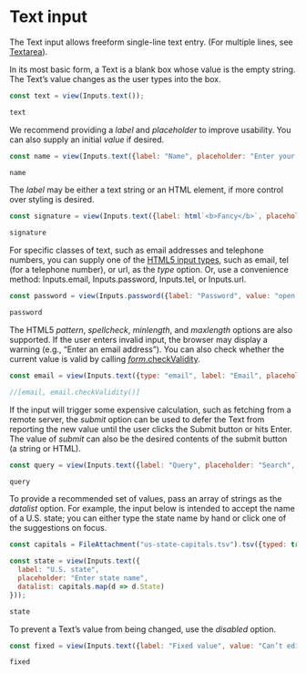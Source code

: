 # Text input

The Text input allows freeform single-line text entry. (For multiple lines, see [Textarea](./textarea)).

In its most basic form, a Text is a blank box whose value is the empty string. The Text’s value changes as the user types into the box.

```js echo
const text = view(Inputs.text());
```

```js echo
text
```

We recommend providing a *label* and *placeholder* to improve usability. You can also supply an initial *value* if desired.

```js echo
const name = view(Inputs.text({label: "Name", placeholder: "Enter your name", value: "Anonymous"}));
```

```js echo
name
```

The *label* may be either a text string or an HTML element, if more control over styling is desired.

```js echo
const signature = view(Inputs.text({label: html`<b>Fancy</b>`, placeholder: "What’s your fancy?"}));
```

```js echo
signature
```

For specific classes of text, such as email addresses and telephone numbers, you can supply one of the [HTML5 input types](https://developer.mozilla.org/en-US/docs/Learn/Forms/HTML5_input_types), such as email, tel (for a telephone number), or url, as the *type* option. Or, use a convenience method: Inputs.email, Inputs.password, Inputs.tel, or Inputs.url.

```js echo
const password = view(Inputs.password({label: "Password", value: "open sesame"}));
```

```js echo
password
```

The HTML5 *pattern*, *spellcheck*, *minlength*, and *maxlength* options are also supported. If the user enters invalid input, the browser may display a warning (e.g., “Enter an email address”). You can also check whether the current value is valid by calling [*form*.checkValidity](https://html.spec.whatwg.org/multipage/form-control-infrastructure.html#dom-cva-checkvalidity).

```js echo
const email = view(Inputs.text({type: "email", label: "Email", placeholder: "Enter your email"}));
```

<!-- [TODO] fix below (had viewof operator before email.checkValidity(), not sure how to update) -->

```js echo
//[email, email.checkValidity()]
```

If the input will trigger some expensive calculation, such as fetching from a remote server, the *submit* option can be used to defer the Text from reporting the new value until the user clicks the Submit button or hits Enter. The value of *submit* can also be the desired contents of the submit button (a string or HTML).

```js echo
const query = view(Inputs.text({label: "Query", placeholder: "Search", submit: true}));
```

```js echo
query
```

To provide a recommended set of values, pass an array of strings as the *datalist* option. For example, the input below is intended to accept the name of a U.S. state; you can either type the state name by hand or click one of the suggestions on focus.

```js echo
const capitals = FileAttachment("us-state-capitals.tsv").tsv({typed: true});
```

```js echo
const state = view(Inputs.text({
  label: "U.S. state",
  placeholder: "Enter state name",
  datalist: capitals.map(d => d.State)
}));
```

```js echo
state
```

To prevent a Text’s value from being changed, use the *disabled* option.

```js echo
const fixed = view(Inputs.text({label: "Fixed value", value: "Can’t edit me!", disabled: true}));
```

```js echo
fixed
```
